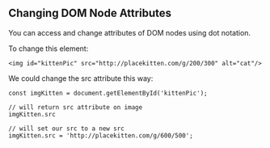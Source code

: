 ## Changing DOM Node Attributes

You can access and change attributes of DOM nodes using dot notation.

To change this element:

```
<img id="kittenPic" src="http://placekitten.com/g/200/300" alt="cat"/>
```

We could change the src attribute this way:

```
const imgKitten = document.getElementById('kittenPic');

// will return src attribute on image
imgKitten.src

// will set our src to a new src
imgKitten.src = 'http://placekitten.com/g/600/500';
```